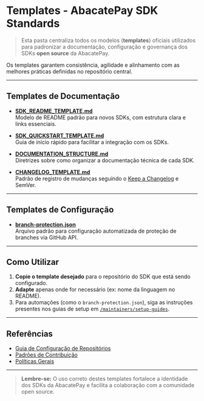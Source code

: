 
# Templates - AbacatePay SDK Standards

> Esta pasta centraliza todos os modelos (**templates**) oficiais utilizados para padronizar a documentação, configuração e governança dos SDKs **open source** da AbacatePay.

Os templates garantem consistência, agilidade e alinhamento com as melhores práticas definidas no repositório central.

---

## Templates de Documentação

- **[SDK_README_TEMPLATE.md](./SDK_README_TEMPLATE.md)**  
  Modelo de README padrão para novos SDKs, com estrutura clara e links essenciais.

- **[SDK_QUICKSTART_TEMPLATE.md](./SDK_QUICKSTART_TEMPLATE.md)**  
  Guia de início rápido para facilitar a integração com os SDKs.

- **[DOCUMENTATION_STRUCTURE.md](./DOCUMENTATION_STRUCTURE.md)**  
  Diretrizes sobre como organizar a documentação técnica de cada SDK.

- **[CHANGELOG_TEMPLATE.md](./CHANGELOG_TEMPLATE.md)**  
  Padrão de registro de mudanças seguindo o [Keep a Changelog](https://keepachangelog.com/pt-BR/1.0.0/) e SemVer.

---

## Templates de Configuração

- **[branch-protection.json](./branch-protection.json)**  
  Arquivo padrão para configuração automatizada de proteção de branches via GitHub API.

---

## Como Utilizar

1. **Copie o template desejado** para o repositório do SDK que está sendo configurado.
2. **Adapte** apenas onde for necessário (ex: nome da linguagem no README).
3. Para automações (como o `branch-protection.json`), siga as instruções presentes nos guias de setup em [`/maintainers/setup-guides`](../maintainers/setup-guides/).

---

## Referências

- [Guia de Configuração de Repositórios](../maintainers/setup-guides/NEW_REPOSITORY_ROADMAP.md)
- [Padrões de Contribuição](../contributors/CONTRIBUTING.md)
- [Políticas Gerais](../policies/)

---

> **Lembre-se:** O uso correto destes templates fortalece a identidade dos SDKs da AbacatePay e facilita a colaboração com a comunidade open source.
